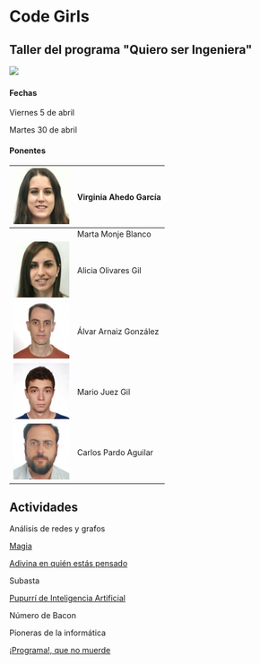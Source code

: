 # Code Girls
## Taller del programa "Quiero ser Ingeniera"

![](https://www.ubu.es/sites/default/files/portal_page/images/cartelqsi_pyb.png)


#### Fechas
Viernes 5 de abril

Martes 30 de abril


#### Ponentes

|![](pics/vag.jpg) | Virginia Ahedo García |
|------------------|-----------------------|
|                  | Marta Monje Blanco    |
|![](pics/aog.jpg) | Alicia Olivares Gil   |
|![](pics/aag.jpg) | Álvar Arnaiz González |
|![](pics/mjg.jpg) | Mario Juez Gil        |
|![](pics/cpa.jpg) | Carlos Pardo Aguilar  |


## Actividades

Análisis de redes y grafos

[Magia](magic/slides.pdf)

[Adivina en quién estás pensado](https://es.akinator.com/game)

Subasta

[Pupurrí de Inteligencia Artificial](misc/README.md)

Número de Bacon

Pioneras de la informática

[¡Programa!, que no muerde](https://blockly-games.appspot.com/)

